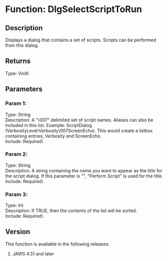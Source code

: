 # Function: DlgSelectScriptToRun

## Description

Displays a dialog that contains a set of scripts. Scripts can be
performed from this dialog.

## Returns

Type: Void\

## Parameters

### Param 1:

Type: String\
Description: A \"\\007\" delimited set of script names. Aliases can also
be included in this list. Example: ScriptDialog
(VerbosityLevel:Verbosity\\007ScreenEcho). This would create a listbox
containing entries; Verbosity and ScreenEcho.\
Include: Required\

### Param 2:

Type: String\
Description: A string containing the name you want to appear as the
title for the script dialog. If this parameter is \"\", \"Perform
Script\" is used for the title.\
Include: Required\

### Param 3:

Type: Int\
Description: If TRUE, then the contents of the list will be sorted.\
Include: Required\

## Version

This function is available in the following releases:

1.  JAWS 4.51 and later
